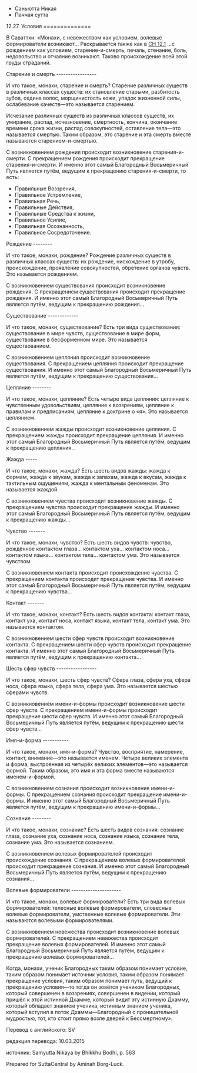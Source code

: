 









* Саньютта Никая
* Паччая сутта


12\.27\. Условия
\=\=\=\=\=\=\=\=\=\=\=\=\=\=



В Саваттхи\. «Монахи, с невежеством как условием, волевые формирователи возникают… Раскрывается также как в [СН 12\.1](/sn12\.1/ru/sv) …с рождением как условием, старение\-и\-смерть, печаль, стенание, боль, недовольство и отчаяние возникают\. Таково происхождение всей этой груды страданий\.


Старение и смерть
\-\-\-\-\-\-\-\-\-\-\-\-\-\-\-\-\-


И что такое, монахи, старение и смерть? Старение различных существ в различных классах существ: их становление старыми, разбитость зубов, седина волос, морщинистость кожи, упадок жизненной силы, ослабевание качеств—это называется старением\.


Исчезание различных существ из различных классов существ, их умирание, распад, исчезновение, смертность, кончина, окончание времени срока жизни, распад совокупностей, оставление тела—это называется смертью\. Таким образом, это старение и эта смерть вместе называются старением\-и\-смертью\.


С возникновением рождения происходит возникновение старения\-и\-смерти\. С прекращением рождения происходит прекращение старения\-и\-смерти\. И именно этот самый Благородный Восьмеричный Путь является путём, ведущим к прекращению старения\-и\-смерти, то есть:


* Правильные Воззрения,
* Правильное Устремление,
* Правильная Речь,
* Правильные Действия,
* Правильные Средства к жизни,
* Правильное Усилие,
* Правильная Осознанность,
* Правильное Сосредоточение\.


Рождение
\-\-\-\-\-\-\-\-


И что такое, монахи, рождение? Рождение различных существ в различных классах существ: их рождение, нисхождение в утробу, происхождение, проявление совокупностей, обретение органов чувств\. Это называется рождением\.


С возникновением существования происходит возникновение рождения\. С прекращением существования происходит прекращение рождения\. И именно этот самый Благородный Восьмеричный Путь является путём, ведущим к прекращению рождения…


Существование
\-\-\-\-\-\-\-\-\-\-\-\-\-


И что такое, монахи, существование? Есть три вида существования: существование в мире чувств, существование в мире форм, существование в бесформенном мире\. Это называется существованием\.


С возникновением цепляния происходит возникновение существования\. С прекращением цепляния происходит прекращение существования\. И именно этот самый Благородный Восьмеричный Путь является путём, ведущим к прекращению существования…


Цепляние
\-\-\-\-\-\-\-\-


И что такое, монахи, цепляние? Есть четыре вида цепляния: цепляние к чувственным удовольствиям, цепляние к воззрениям, цепляние к правилам и предписаниям, цепляние к доктрине о «я»\. Это называется цеплянием\.


С возникновением жажды происходит возникновение цепляния\. С прекращением жажды происходит прекращение цепляния\. И именно этот самый Благородный Восьмеричный Путь является путём, ведущим к прекращению цепляния…


Жажда
\-\-\-\-\-


И что такое, монахи, жажда? Есть шесть видов жажды: жажда к формам, жажда к звукам, жажда к запахам, жажда к вкусам, жажда к тактильным ощущениям, жажда к ментальным феноменам\. Это называется жаждой\.


С возникновением чувства происходит возникновение жажды\. С прекращением чувства происходит прекращение жажды\. И именно этот самый Благородный Восьмеричный Путь является путём, ведущим к прекращению жажды…


Чувство
\-\-\-\-\-\-\-


И что такое, монахи, чувство? Есть шесть видов чувств: чувство, рождённое контактом глаза… контактом уха… контактом носа… контактом языка… контактом тела… контактом ума\. Это называется чувством\.


С возникновением контакта происходит происхождение чувства\. С прекращением контакта происходит прекращение чувства\. И именно этот самый Благородный Восьмеричный Путь является путём, ведущим к прекращению чувства…


Контакт
\-\-\-\-\-\-\-


И что такое, монахи, контакт? Есть шесть видов контакта: контакт глаза, контакт уха, контакт носа, контакт языка, контакт тела, контакт ума\. Это называется контактом\.


С возникновением шести сфер чувств происходит возникновение контакта\. С прекращением шести сфер чувств происходит прекращение контакта\. И именно этот самый Благородный Восьмеричный Путь является путём, ведущим к прекращению контакта…


Шесть сфер чувств
\-\-\-\-\-\-\-\-\-\-\-\-\-\-\-\-\-


И что такое, монахи, шесть сфер чувств? Сфера глаза, сфера уха, сфера носа, сфера языка, сфера тела, сфера ума\. Это называется шестью сферами чувств\.


С возникновением имени\-и\-формы происходит возникновение шести сфер чувств\. С прекращением имени\-и\-формы происходит прекращение шести сфер чувств\. И именно этот самый Благородный Восьмеричный Путь является путём, ведущим к прекращению шести сфер чувств…


Имя\-и\-форма
\-\-\-\-\-\-\-\-\-\-\-


И что такое, монахи, имя\-и\-форма? Чувство, восприятие, намерение, контакт, внимание—это называется именем\. Четыре великих элемента и форма, выстроенная из четырёх великих элементов—это называется формой\. Таким образом, это имя и эта форма вместе называются именем\-и\-формой\.


С возникновением сознания происходит возникновение имени\-и\-формы\. С прекращением сознания происходит прекращение имени\-и\-формы\. И именно этот самый Благородный Восьмеричный Путь является путём, ведущим к прекращению имени\-и\-формы…


Сознание
\-\-\-\-\-\-\-\-


И что такое, монахи, сознание? Есть шесть видов сознания: сознание глаза, сознание уха, сознание носа, сознание языка, сознание тела, сознание ума\. Это называется сознанием\.


С возникновением волевых формирователей происходит происхождение сознания\. С прекращением волевых формирователей происходит прекращение сознания\. И именно этот самый Благородный Восьмеричный Путь является путём, ведущим к прекращению сознания…


Волевые формирователи
\-\-\-\-\-\-\-\-\-\-\-\-\-\-\-\-\-\-\-\-\-


И что такое, монахи, волевые формирователи? Есть три вида волевых формирователей: телесные волевые формирователи, словесные волевые формирователи, умственные волевые формирователи\. Эти называются волевыми формирователями\.


С возникновением невежества происходит возникновение волевых формирователей\. С прекращением невежества происходит прекращение волевых формирователей\. И именно этот самый Благородный Восьмеричный Путь является путём, ведущим к прекращению волевых формирователей…


Когда, монахи, ученик Благородных таким образом понимает условие, таким образом понимает источник условия, таким образом понимает прекращение условия, таким образом понимает путь, ведущий к прекращению условия—то тогда он зовётся учеником Благородных, который совершенен в воззрениях, совершенен в видении, который пришёл к этой истинной Дхамме, который видит эту истинную Дхамму, который обладает знанием ученика, истинным знанием ученика, который вступил в поток Дхаммы—Благородный с проницательной мудростью, тот, кто стоит прямо возле дверей к Бессмертному»\.



Перевод с английского: SV


редакция перевода: 10\.03\.2015


источник: Samyutta Nikaya by Bhikkhu Bodhi, p\. 563


Prepared for SuttaCentral by Aminah Borg\-Luck\.






